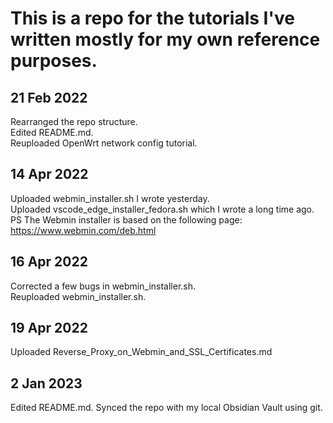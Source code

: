 # This is a repo for the tutorials I've written mostly for my own reference purposes.

## 21 Feb 2022 
Rearranged the repo structure.  
Edited README.md.  
Reuploaded OpenWrt network config tutorial.  

## 14 Apr 2022
Uploaded webmin_installer.sh I wrote yesterday.  
Uploaded vscode_edge_installer_fedora.sh which I wrote a long time ago.  
PS The Webmin installer is based on the following page:
https://www.webmin.com/deb.html

## 16 Apr 2022
Corrected a few bugs in webmin_installer.sh.  
Reuploaded webmin_installer.sh.  

## 19 Apr 2022
Uploaded Reverse_Proxy_on_Webmin_and_SSL_Certificates.md

## 2 Jan 2023
Edited README.md.
Synced the repo with my local Obsidian Vault using git.
